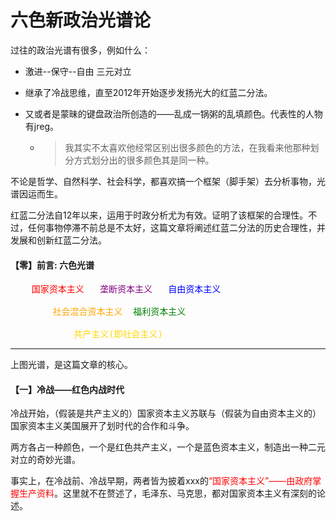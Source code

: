 # 六色新政治光谱论

过往的政治光谱有很多，例如什么：

* 激进--保守--自由 三元对立

* 继承了冷战思维，直至2012年开始逐步发扬光大的红蓝二分法。

* 又或者是蒙昧的键盘政治所创造的——乱成一锅粥的乱填颜色。代表性的人物有jreg。

  * > 我其实不太喜欢他经常区别出很多颜色的方法，在我看来他那种划分方式划分出的很多颜色其是同一种。

不论是哲学、自然科学、社会科学，都喜欢搞一个框架（脚手架）去分析事物，光谱因运而生。

红蓝二分法自12年以来，运用于时政分析尤为有效。证明了该框架的合理性。不过，任何事物停滞不前总是不太好，这篇文章将阐述红蓝二分法的历史合理性，并发展和创新红蓝二分法。

#### 【零】前言: 六色光谱

<pre>
    <text style="color:red">国家资本主义</text>&nbsp;&nbsp;&nbsp;<text style="color:purple">垄断资本主义</text>&nbsp;&nbsp;&nbsp;<text style="color:blue">自由资本主义</text><br/>
    &nbsp;&nbsp;&nbsp;&nbsp;<text style="color:orange">社会混合资本主义</text>&nbsp;&nbsp;<text style="color:green">福利资本主义</text><br/>
    &nbsp;&nbsp;&nbsp;&nbsp;&nbsp;&nbsp;&nbsp;&nbsp;<text style="color:gold">共产主义(即社会主义)</text>
</pre>



---

上图光谱，是这篇文章的核心。

#### 【一】冷战——红色内战时代

冷战开始，（假装是共产主义的）国家资本主义苏联与（假装为自由资本主义的）国家资本主义美国展开了划时代的合作和斗争。

两方各占一种颜色，一个是红色共产主义，一个是蓝色资本主义，制造出一种二元对立的奇妙光谱。

事实上，在冷战前、冷战早期，两者皆为披着xxx的<font color="red">“国家资本主义”——由政府掌握生产资料</font>。这里就不在赘述了，毛泽东、马克思，都对国家资本主义有深刻的论述。



